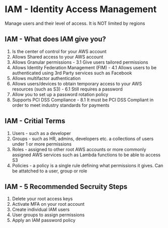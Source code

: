 # IAM - Identity Access Management

Manage users and their level of access. It is NOT limited by regions

## IAM - What does IAM give you?

1. Is the center of control for your AWS account
2. Allows Shared access to your AWS account
3. Allows Granular permissions -
   3.1 Give users tailored permissions
4. Allows Identity Federation Management (FIM) -
   4.1 Allows users to be authenticated using 3rd Party services such as Facebook
5. Allows multifactor authentication
6. Allows users/devices to obtain temporary access to your AWS resources (such as S3) -
   6.1 Still requires a password
7. Allow you to set up a password rotation policy
8. Supports PCI DSS Compliance -
   8.1 It must be PCI DSS Compliant in order to meet industry standards for payments

## IAM - Critial Terms

1. Users - such as a developer
2. Groups - such as HR, admins, developers etc. a collections of users under 1 or more permissions
3. Roles - assigned to other root AWS accounts or more commonly assigned AWS services such as Lambda functions to be able to access S3
4. Policies - a policy is a single rule defining what permissions it gives. Can be attatched to a user, group or role

## IAM - 5 Recommended Secruity Steps

1. Delete your root access keys
2. Activate MFA on your root account
3. Create individual IAM users
4. User groups to assign permissions
5. Apply an IAM password policy

